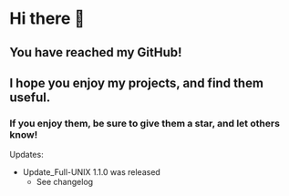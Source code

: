 # Hi there 👋

## You have reached my GitHub!
## I hope you enjoy my projects, and find them useful.
### If you enjoy them, be sure to give them a star, and let others know!

Updates:
 - Update_Full-UNIX 1.1.0 was released
   - See changelog
<!--
**mportizlunyov/mportizlunyov** is a ✨ _special_ ✨ repository because its `README.md` (this file) appears on your GitHub profile.

Here are some ideas to get you started:

- 🔭 I’m currently working on ...
- 🌱 I’m currently learning ...
- 👯 I’m looking to collaborate on ...
- 🤔 I’m looking for help with ...
- 💬 Ask me about ...
- 📫 How to reach me: ...
- 😄 Pronouns: ...
- ⚡ Fun fact: ...
-->
